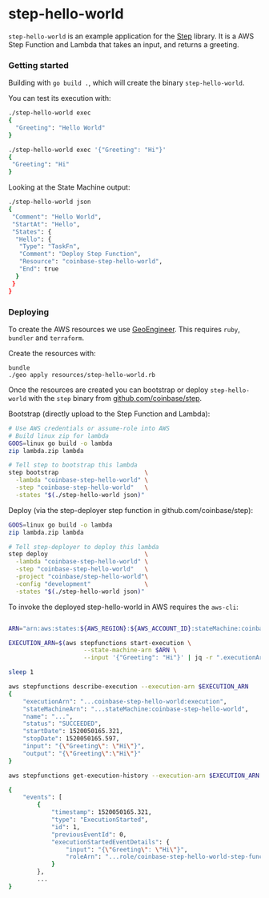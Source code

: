 # step-hello-world

`step-hello-world` is an example application for the [Step](https://github.com/coinbase/step) library. It is a AWS Step Function and Lambda that takes an input, and returns a greeting.


### Getting started

Building with `go build .`, which will create the binary `step-hello-world`.

You can test its execution with:

```bash
./step-hello-world exec
{
  "Greeting": "Hello World"
}

./step-hello-world exec '{"Greeting": "Hi"}'
{
 "Greeting": "Hi"
}
```

Looking at the State Machine output:

```bash
./step-hello-world json
{
 "Comment": "Hello World",
 "StartAt": "Hello",
 "States": {
  "Hello": {
   "Type": "TaskFn",
   "Comment": "Deploy Step Function",
   "Resource": "coinbase-step-hello-world",
   "End": true
  }
 }
}
```

### Deploying

To create the AWS resources we use [GeoEngineer](https://github.com/coinbase/geoengineer). This requires `ruby`, `bundler` and `terraform`. 

Create the resources with:

```
bundle
./geo apply resources/step-hello-world.rb
```

Once the resources are created you can bootstrap or deploy `step-hello-world` with the `step` binary from [github.com/coinbase/step](https://github.com/coinbase/step). 

Bootstrap (directly upload to the Step Function and Lambda):

```bash
# Use AWS credentials or assume-role into AWS
# Build linux zip for lambda
GOOS=linux go build -o lambda
zip lambda.zip lambda

# Tell step to bootstrap this lambda
step bootstrap                        \
  -lambda "coinbase-step-hello-world" \
  -step "coinbase-step-hello-world"   \
  -states "$(./step-hello-world json)"
```

Deploy (via the step-deployer step function in github.com/coinbase/step):

```bash
GOOS=linux go build -o lambda
zip lambda.zip lambda

# Tell step-deployer to deploy this lambda
step deploy                           \
  -lambda "coinbase-step-hello-world" \
  -step "coinbase-step-hello-world"   \
  -project "coinbase/step-hello-world"\
  -config "development"               \
  -states "$(./step-hello-world json)"
```

To invoke the deployed step-hello-world in AWS requires the `aws-cli`:

```bash

ARN="arn:aws:states:${AWS_REGION}:${AWS_ACCOUNT_ID}:stateMachine:coinbase-step-hello-world"

EXECUTION_ARN=$(aws stepfunctions start-execution \
                     --state-machine-arn $ARN \
                     --input '{"Greeting": "Hi"}' | jq -r ".executionArn" )

sleep 1

aws stepfunctions describe-execution --execution-arn $EXECUTION_ARN
{
    "executionArn": "...coinbase-step-hello-world:execution",
    "stateMachineArn": "...stateMachine:coinbase-step-hello-world",
    "name": "...",
    "status": "SUCCEEDED",
    "startDate": 1520050165.321,
    "stopDate": 1520050165.597,
    "input": "{\"Greeting\": \"Hi\"}",
    "output": "{\"Greeting\":\"Hi\"}"
}

aws stepfunctions get-execution-history --execution-arn $EXECUTION_ARN

{
    "events": [
        {
            "timestamp": 1520050165.321,
            "type": "ExecutionStarted",
            "id": 1,
            "previousEventId": 0,
            "executionStartedEventDetails": {
                "input": "{\"Greeting\": \"Hi\"}",
                "roleArn": "...role/coinbase-step-hello-world-step-function-role"
            }
        },
        ...
}
```


